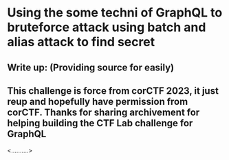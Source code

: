 # Using the some techni of GraphQL to bruteforce attack using batch and alias attack to find secret
## Write up: (Providing source for easily)
## This challenge is force from corCTF 2023, it just reup and hopefully have permission from corCTF. Thanks for sharing archivement for helping building the CTF Lab challenge for GraphQL 
<..........>